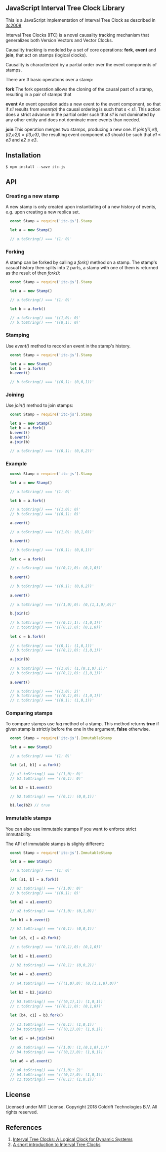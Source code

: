 ## JavaScript Interval Tree Clock Library

This is a JavaScript implementation of Interval Tree Clock as described in [itc2008](http://gsd.di.uminho.pt/members/cbm/ps/itc2008.pdf)

Interval Tree Clocks (ITC) is a novel causality tracking mechanism that generalizes both Version Vectors and Vector Clocks.

Causality tracking is modeled by a set of core operations: **fork**, **event** and **join**, that act on stamps (logical clocks).

Causality is characterized by a partial order over the event components of stamps.

There are 3 basic operations over a stamp:

**fork** The fork operation allows the cloning of the causal past of a stamp, resulting in a pair of stamps that

**event** An event operation adds a new event to the event component, so that if _s1_ results from
_event(a)_ the causal ordering is such that s < s1. This action does a strict advance in the partial order such
that _s1_ is not dominated by any other entity and does not dominate more events than needed.

**join** This operation merges two stamps, producing a new one. If _join((i1,e1), (i2,e2)) = (i3,e3)_, the resulting
event component _e3_ should be such that _e1 ≤ e3_ and _e2 ≤ e3_. 

## Installation

```
$ npm install --save itc-js
```

## API

### Creating a new stamp

A new stamp is only created upon instantiating of a new history of events,
e.g. upon creating a new replica set. 

```javascript
  const Stamp = require('itc-js').Stamp

  let a = new Stamp()

  // a.toString() === '(1: 0)'
```

### Forking

A stamp can be forked by calling a _fork()_ method on a stamp. The stamp's casual history then
splits into 2 parts, a stamp with one of them is returned as the result of then _fork()_:

```javascript
  const Stamp = require('itc-js').Stamp

  let a = new Stamp()

  // a.toString() === '(1: 0)'

  let b = a.fork()

  // a.toString() === '((1,0): 0)'
  // b.toString() === '((0,1): 0)'
```

### Stamping

Use _event()_ method to record an event in the stamp's history.

```javascript
  const Stamp = require('itc-js').Stamp

  let a = new Stamp()
  let b = a.fork()
  b.event()

  // b.toString() === '((0,1): (0,0,1))'
```

### Joining

Use _join()_ method to join stamps:

```javascript
  const Stamp = require('itc-js').Stamp

  let a = new Stamp()
  let b = a.fork()
  b.event()
  b.event()
  a.join(b)

  // a.toString() === '((0,1): (0,0,2))'
```

### Example

```javascript
  const Stamp = require('itc-js').Stamp

  let a = new Stamp()

  // a.toString() === '(1: 0)'

  let b = a.fork()

  // a.toString() === '((1,0): 0)'
  // b.toString() === '((0,1): 0)'

  a.event()

  // a.toString() === '((1,0): (0,1,0))'

  b.event()

  // b.toString() === '((0,1): (0,0,1))'
    
  let c = a.fork()

  // c.toString() === '(((0,1),0): (0,1,0))'
    
  b.event()

  // b.toString() === '((0,1): (0,0,2))'
    
  a.event()
    
  // a.toString() === '(((1,0),0): (0,(1,1,0),0))'

  b.join(c)
    
  // b.toString() === '(((0,1),1): (1,0,1))'
  // c.toString() === '(((0,1),0): (0,1,0))'
    
  let c = b.fork()
    
  // c.toString() === '((0,1): (1,0,1))'
  // b.toString() === '(((0,1),0): (1,0,1))'

  a.join(b)
  
  // a.toString() === '((1,0): (1,(0,1,0),1))'
  // b.toString() === '(((0,1),0): (1,0,1))'
    
  a.event()

  // a.toString() === '((1,0): 2)'
  // b.toString() === '(((0,1),0): (1,0,1))'
  // c.toString() === '((0,1): (1,0,1))'
```

### Comparing stamps

To compare stamps use _leq_ method of a stamp. This method returns **true** if given stamp is strictly before
the one in the argument, **false** otherwise.

```javascript
  const Stamp = require('itc-js').ImmutableStamp

  let a = new Stamp()

  // a.toString() === '(1: 0)'

  let [a1, b1] = a.fork()

  // a1.toString() === '((1,0): 0)'
  // b1.toString() === '((0,1): 0)'

  let b2 = b1.event()

  // b2.toString() === '((0,1): (0,0,1))'

  b1.leq(b2) // true
```

### Immutable stamps

You can also use immutable stamps if you want to enforce strict immutability.

The API of immutable stamps is slighly different:

```javascript
  const Stamp = require('itc-js').ImmutableStamp

  let a = new Stamp()

  // a.toString() === '(1: 0)'

  let [a1, b] = a.fork()

  // a1.toString() === '((1,0): 0)'
  // b.toString() === '((0,1): 0)'

  let a2 = a1.event()

  // a2.toString() === '((1,0): (0,1,0))'

  let b1 = b.event()

  // b1.toString() === '((0,1): (0,0,1))'
    
  let [a3, c] = a2.fork()

  // c.toString() === '(((0,1),0): (0,1,0))'
    
  let b2 = b1.event()

  // b2.toString() === '((0,1): (0,0,2))'
    
  let a4 = a3.event()
    
  // a4.toString() === '(((1,0),0): (0,(1,1,0),0))'

  let b3 = b2.join(c)
    
  // b3.toString() === '(((0,1),1): (1,0,1))'
  // c.toString() === '(((0,1),0): (0,1,0))'
    
  let [b4, c1] = b3.fork()
    
  // c1.toString() === '((0,1): (1,0,1))'
  // b4.toString() === '(((0,1),0): (1,0,1))'

  let a5 = a4.join(b4)
  
  // a5.toString() === '((1,0): (1,(0,1,0),1))'
  // b4.toString() === '(((0,1),0): (1,0,1))'
    
  let a6 = a5.event()

  // a6.toString() === '((1,0): 2)'
  // b4.toString() === '(((0,1),0): (1,0,1))'
  // c1.toString() === '((0,1): (1,0,1))'
```

## License

Licensed under MIT License. Copyright 2018 Coldrift Technologies B.V. All rights reserved.

## References

1. [Interval Tree Clocks: A Logical Clock for Dynamic Systems](http://gsd.di.uminho.pt/members/cbm/ps/itc2008.pdf)
2. [A short introduction to Interval Tree Clocks](https://blog.separateconcerns.com/2017-05-07-itc.html)
